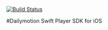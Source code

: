 [![Build Status](https://travis-ci.com/dailymotion/dailymotion-swift-player-sdk-ios.svg?token=SnmrmidBUf8ovJXSP6ht&branch=master)](https://travis-ci.com/dailymotion/dailymotion-swift-player-sdk-ios)

#Dailymotion Swift Player SDK for iOS

